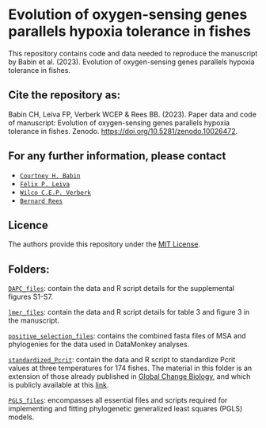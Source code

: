 # Evolution of oxygen-sensing genes parallels hypoxia tolerance in fishes

This repository contains code and data needed to reproduce the manuscript by Babin et al. (2023). Evolution of oxygen-sensing genes parallels hypoxia tolerance in fishes.

## Cite the repository as:

Babin CH, Leiva FP, Verberk WCEP & Rees BB. (2023). Paper data and code of manuscript: Evolution of oxygen-sensing genes parallels hypoxia tolerance in fishes. Zenodo. https://doi.org/10.5281/zenodo.10026472.

## For any further information, please contact
* [`Courtney H. Babin`](http://cas.loyno.edu/biology/bios/courtney-babin)
* [`Félix P. Leiva`](https://github.com/felixpleiva/)
* [`Wilco C.E.P. Verberk`](https://www.ru.nl/personen/verberk-w)
* [`Bernard Rees`](https://www.uno.edu/profile/faculty/bernard_rees)

## Licence
The authors provide this repository under the [MIT License](https://opensource.org/licenses/MIT). 

## Folders:
[`DAPC_files`](https://github.com/felixpleiva/Genetic_basis_Pcrit/blob/main/DAPC_files): contain the data and R script details for the supplemental figures S1-S7.

[`lmer_files`](https://github.com/felixpleiva/Genetic_basis_Pcrit/blob/main/lmer_files): contain the data and R script details for table 3 and figure 3 in the manuscript.

[`positive_selection_files`](https://github.com/felixpleiva/Genetic_basis_Pcrit/blob/main/positive_selection_files): contains the combined fasta files of MSA and phylogenies for the data used in DataMonkey analyses.

[`standardized_Pcrit`](https://github.com/felixpleiva/Genetic_basis_Pcrit/blob/main/standardized_Pcrit): contain the data and R script to standardize Pcrit values at three temperatures for 174 fishes. The material in this folder is an extension of those already published in [Global Change Biology](https://onlinelibrary.wiley.com/doi/full/10.1111/gcb.16319), and which is publicly available at this [link](https://zenodo.org/records/6341504).

[`PGLS_files`](https://github.com/felixpleiva/Genetic_basis_Pcrit/blob/main/PGLS_files): encompasses all essential files and scripts required for implementing and fitting phylogenetic generalized least squares (PGLS) models. 
